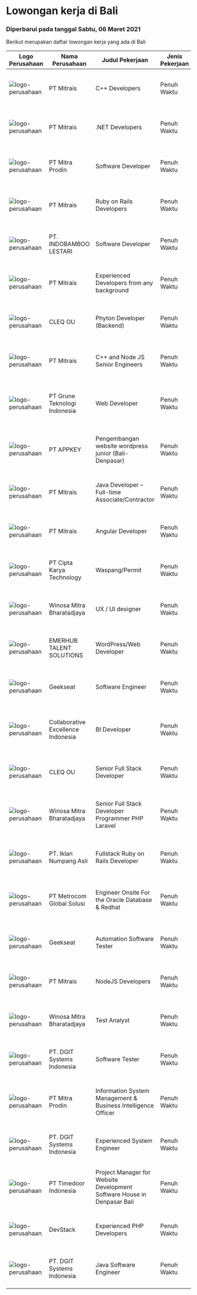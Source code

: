 
  # Lowongan kerja di Bali

  ### Diperbarui pada tanggal Sabtu, 06 Maret 2021

  Berikut merupakan daftar lowongan kerja yang ada di Bali

  |Logo Perusahaan | Nama Perusahaan | Judul Pekerjaan | Jenis Pekerjaan | Gaji Pekerjaan | Lokasi | Deskripsi | Tanggal diunggah | Pranala |
  | -------------- | --------------- | --------------- | --------- | --------- | -------------- | ------- | ----------- | ----------- |
  |![logo-perusahaan](https://image-service-cdn.seek.com.au/873c75fc9ed6df00967320d343e4e2a794129d8b/ee4dce1061f3f616224767ad58cb2fc751b8d2dc)|PT Mitrais|C++ Developers|Penuh Waktu|---|Bali|Build your Career with Mitrais! We know that many C++ developers are stuck in jobs where they are supporting and enhancing legacy systems.  Are you...|Jumat, 05 Maret 2021|https://www.jobstreet.co.id/id/job/c-developers-3474784?token=0~abc39188-ae77-4ecc-a97e-61b1786bc12c&sectionRank=1&jobId=jobstreet-id-job-3474784|
|![logo-perusahaan](https://image-service-cdn.seek.com.au/873c75fc9ed6df00967320d343e4e2a794129d8b/ee4dce1061f3f616224767ad58cb2fc751b8d2dc)|PT Mitrais|.NET Developers|Penuh Waktu|---|Denpasar|Build your Career with Mitrais !  We're looking for experienced .NET Software Engineers to be part of our team.  What will you be doing ?  Coding high...|Jumat, 05 Maret 2021|https://www.jobstreet.co.id/id/job/net-developers-3474786?token=0~abc39188-ae77-4ecc-a97e-61b1786bc12c&sectionRank=2&jobId=jobstreet-id-job-3474786|
|![logo-perusahaan](https://image-service-cdn.seek.com.au/418189cac45940a3c584711e18b3e038d6c0682a/ee4dce1061f3f616224767ad58cb2fc751b8d2dc)|PT Mitra Prodin|Software Developer|Penuh Waktu|---|Denpasar|Job Description: Analyze a project from conception to finished product Develop front end and back end architecture Developing report as requested...|Jumat, 05 Maret 2021|https://www.jobstreet.co.id/id/job/software-developer-3466752?token=0~abc39188-ae77-4ecc-a97e-61b1786bc12c&sectionRank=3&jobId=jobstreet-id-job-3466752|
|![logo-perusahaan](https://image-service-cdn.seek.com.au/873c75fc9ed6df00967320d343e4e2a794129d8b/ee4dce1061f3f616224767ad58cb2fc751b8d2dc)|PT Mitrais|Ruby on Rails Developers|Penuh Waktu|---|Bali|Build your Career with Mitrais ! We're urgently looking for experienced Ruby On Rails  Developers to be part of our team for an immediate...|Kamis, 04 Maret 2021|https://www.jobstreet.co.id/id/job/ruby-on-rails-developers-3464793?token=0~abc39188-ae77-4ecc-a97e-61b1786bc12c&sectionRank=4&jobId=jobstreet-id-job-3464793|
|![logo-perusahaan](https://image-service-cdn.seek.com.au/557905ffe7d60c694f85b66a4d3b4c5ef8cf5c0b/ee4dce1061f3f616224767ad58cb2fc751b8d2dc)|PT. INDOBAMBOO LESTARI|Software Developer|Penuh Waktu|Rp. 10.500.000-Rp. 13.650.000|Bali|Candidate must possess at least Bachelor's Degree in Computer Science/Information Technology or equivalent. Required language(s): English At least...|Jumat, 05 Maret 2021|https://www.jobstreet.co.id/id/job/software-developer-3461505?token=0~abc39188-ae77-4ecc-a97e-61b1786bc12c&sectionRank=5&jobId=jobstreet-id-job-3461505|
|![logo-perusahaan](https://image-service-cdn.seek.com.au/873c75fc9ed6df00967320d343e4e2a794129d8b/ee4dce1061f3f616224767ad58cb2fc751b8d2dc)|PT Mitrais|Experienced Developers from any background|Penuh Waktu|---|Bali|Build your Career with Mitrais !  We're looking for experienced Software Engineers from any background to be part of our team.  What will you...|Jumat, 05 Maret 2021|https://www.jobstreet.co.id/id/job/experienced-developers-from-any-background-3474785?token=0~abc39188-ae77-4ecc-a97e-61b1786bc12c&sectionRank=6&jobId=jobstreet-id-job-3474785|
|![logo-perusahaan](https://image-service-cdn.seek.com.au/8b74d54d6ee7885f907464ca2714223178d371a4/ee4dce1061f3f616224767ad58cb2fc751b8d2dc)|CLEQ OU|Phyton Developer (Backend)|Penuh Waktu|Rp. 8.000.000-Rp. 15.000.000|Badung|Summary of ResponsibilitiesAs a Python developer you work closely with our architects, developers, SCRUM masters and product owners to create open...|Jumat, 05 Maret 2021|https://www.jobstreet.co.id/id/job/phyton-developer-backend-3474333?token=0~abc39188-ae77-4ecc-a97e-61b1786bc12c&sectionRank=7&jobId=jobstreet-id-job-3474333|
|![logo-perusahaan](https://image-service-cdn.seek.com.au/873c75fc9ed6df00967320d343e4e2a794129d8b/ee4dce1061f3f616224767ad58cb2fc751b8d2dc)|PT Mitrais|C++ and  Node JS Senior Engineers|Penuh Waktu|---|Bali|C++ &amp; Node JS Senior Engineers required for world-class Australian Software projects Mitrais has engaged a large Australian software company on...|Jumat, 05 Maret 2021|https://www.jobstreet.co.id/id/job/c-and-node-js-senior-engineers-3474020?token=0~abc39188-ae77-4ecc-a97e-61b1786bc12c&sectionRank=8&jobId=jobstreet-id-job-3474020|
|![logo-perusahaan](https://image-service-cdn.seek.com.au/bce4433421cbd6d3fbcd407460c54cc5d2693753/ee4dce1061f3f616224767ad58cb2fc751b8d2dc)|PT Grune Teknologi Indonesia|Web Developer|Penuh Waktu|Rp. 4.000.000-Rp. 6.000.000|Denpasar|Job Descriptions: Write programming code, either from scratch or adapting from other source code to meet business requirements. Candidates can choose...|Kamis, 04 Maret 2021|https://www.jobstreet.co.id/id/job/web-developer-3460845?token=0~abc39188-ae77-4ecc-a97e-61b1786bc12c&sectionRank=9&jobId=jobstreet-id-job-3460845|
|![logo-perusahaan](https://image-service-cdn.seek.com.au/3919b913ac9faac04340bd0c5d2c3b75872b7af8/ee4dce1061f3f616224767ad58cb2fc751b8d2dc)|PT APPKEY|Pengembangan website wordpress junior (Bali-Denpasar)|Penuh Waktu|Rp. 2.800.000-Rp. 3.640.000|Denpasar|We are looking for Wordpress Web Developer with the following criterias:  Education: Fresh graduated or 2 years post graduated from high school or IT...|Rabu, 03 Maret 2021|https://www.jobstreet.co.id/id/job/pengembangan-website-wordpress-junior-bali-denpasar-3471849?token=0~abc39188-ae77-4ecc-a97e-61b1786bc12c&sectionRank=10&jobId=jobstreet-id-job-3471849|
|![logo-perusahaan](https://image-service-cdn.seek.com.au/873c75fc9ed6df00967320d343e4e2a794129d8b/ee4dce1061f3f616224767ad58cb2fc751b8d2dc)|PT Mitrais|Java Developer – Full-time Associate/Contractor|Penuh Waktu|---|Bali|This advert is intended for Expert Software Engineers who are looking for full-time associate/ freelance/ contractor engagement.  We're urgently...|Kamis, 04 Maret 2021|https://www.jobstreet.co.id/id/job/java-developer-full-time-associate-contractor-3464796?token=0~abc39188-ae77-4ecc-a97e-61b1786bc12c&sectionRank=11&jobId=jobstreet-id-job-3464796|
|![logo-perusahaan](https://image-service-cdn.seek.com.au/873c75fc9ed6df00967320d343e4e2a794129d8b/ee4dce1061f3f616224767ad58cb2fc751b8d2dc)|PT Mitrais|Angular Developer|Penuh Waktu|---|Bali|Build your Career with Mitrais !  We're looking for experienced Angular Developer to be part of our team.  What will you be doing?  Liase with...|Rabu, 03 Maret 2021|https://www.jobstreet.co.id/id/job/angular-developer-3472306?token=0~abc39188-ae77-4ecc-a97e-61b1786bc12c&sectionRank=12&jobId=jobstreet-id-job-3472306|
|![logo-perusahaan](https://image-service-cdn.seek.com.au/4191d2adcf135e17e75bd488dda598b71e077ff2/ee4dce1061f3f616224767ad58cb2fc751b8d2dc)|PT Cipta Karya Technology|Waspang/Permit|Penuh Waktu|Rp. 4.000.000-Rp. 5.200.000|Denpasar|Kandidat harus memiliki setidaknya Diploma di bidang apapun. Setidaknya memiliki 1 tahun pengalaman dalam bidang yang sesuai untuk posisi ini. Lebih...|Selasa, 02 Maret 2021|https://www.jobstreet.co.id/id/job/waspang-permit-3471585?token=0~abc39188-ae77-4ecc-a97e-61b1786bc12c&sectionRank=13&jobId=jobstreet-id-job-3471585|
|![logo-perusahaan](https://image-service-cdn.seek.com.au/cd823704551af28e73a2059691a6e200c86b8a5f/ee4dce1061f3f616224767ad58cb2fc751b8d2dc)|Winosa Mitra Bharatadjaya|UX / UI designer|Penuh Waktu|Rp. 6.000.000-Rp. 12.000.000|Bali|Our office is based in Bandar Lampung and candidates will preferably work from our office in Bandar Lampung.As an experienced UX/ UI designer you...|Rabu, 03 Maret 2021|https://www.jobstreet.co.id/id/job/ux-ui-designer-3472917?token=0~abc39188-ae77-4ecc-a97e-61b1786bc12c&sectionRank=14&jobId=jobstreet-id-job-3472917|
|![logo-perusahaan](https://image-service-cdn.seek.com.au/956863e93e04787db617ea3231d4e0793b12d127/ee4dce1061f3f616224767ad58cb2fc751b8d2dc)|EMERHUB TALENT SOLUTIONS|WordPress/Web Developer|Penuh Waktu|Rp. 8.000.000-Rp. 14.000.000|Bali|Candidate must possess at least Bachelor's Degree in any field. Required language(s): English At least 2 Year(s) of working experience in the related...|Selasa, 02 Maret 2021|https://www.jobstreet.co.id/id/job/wordpress-web-developer-3470936?token=0~abc39188-ae77-4ecc-a97e-61b1786bc12c&sectionRank=15&jobId=jobstreet-id-job-3470936|
|![logo-perusahaan](https://image-service-cdn.seek.com.au/6ec369771236c060e2d7d7d46be9eee1432857a5/ee4dce1061f3f616224767ad58cb2fc751b8d2dc)|Geekseat|Software Engineer|Penuh Waktu|---|Denpasar|Have a seat with us! We are currently looking for an experienced Software Engineer to join our Awesome Engineering Team at our offices in Bali or...|Rabu, 03 Maret 2021|https://www.jobstreet.co.id/id/job/software-engineer-3472106?token=0~abc39188-ae77-4ecc-a97e-61b1786bc12c&sectionRank=16&jobId=jobstreet-id-job-3472106|
|![logo-perusahaan](https://image-service-cdn.seek.com.au/00c268b58ba99fc65b0b0108dd8e2d7068acfb74/ee4dce1061f3f616224767ad58cb2fc751b8d2dc)|Collaborative Excellence Indonesia|BI Developer|Penuh Waktu|---|Bali|Job Description Develops or modifies data models, ETL processes, and BI tool solutions. Ensures appropriate documentation for all development and...|Rabu, 03 Maret 2021|https://www.jobstreet.co.id/id/job/bi-developer-3472326?token=0~abc39188-ae77-4ecc-a97e-61b1786bc12c&sectionRank=17&jobId=jobstreet-id-job-3472326|
|![logo-perusahaan](https://image-service-cdn.seek.com.au/8b74d54d6ee7885f907464ca2714223178d371a4/ee4dce1061f3f616224767ad58cb2fc751b8d2dc)|CLEQ OU|Senior Full Stack Developer|Penuh Waktu|---|Badung|Full stack developer responsible to produce and implement functional software solutions. You will work with upper management to define software...|Jumat, 05 Maret 2021|https://www.jobstreet.co.id/id/job/senior-full-stack-developer-3461621?token=0~abc39188-ae77-4ecc-a97e-61b1786bc12c&sectionRank=18&jobId=jobstreet-id-job-3461621|
|![logo-perusahaan](https://image-service-cdn.seek.com.au/cd823704551af28e73a2059691a6e200c86b8a5f/ee4dce1061f3f616224767ad58cb2fc751b8d2dc)|Winosa Mitra Bharatadjaya|Senior Full Stack Developer Programmer PHP Laravel|Penuh Waktu|Rp. 11.000.000-Rp. 21.000.000|Bali|Our office is based in Bandar Lampung and candidates are expected to move to Bandar Lampung. Successful candidates: Have at least 5 years of...|Jumat, 05 Maret 2021|https://www.jobstreet.co.id/id/job/senior-full-stack-developer-programmer-php-laravel-3465835?token=0~abc39188-ae77-4ecc-a97e-61b1786bc12c&sectionRank=19&jobId=jobstreet-id-job-3465835|
|![logo-perusahaan](https://image-service-cdn.seek.com.au/b5a0cc0b3ae5af396da169f9b40bf770263eec5e/ee4dce1061f3f616224767ad58cb2fc751b8d2dc)|PT. Iklan Numpang Asli|Fullstack Ruby on Rails Developer|Penuh Waktu|Rp. 12.000.000-Rp. 20.000.000|Bali|This job is for Remote WFH Team We are a startup that is currently building services in the Fast Moving Consumer Goods world. Our teams work remotely...|Sabtu, 27 Februari 2021|https://www.jobstreet.co.id/id/job/fullstack-ruby-on-rails-developer-3457097?token=0~abc39188-ae77-4ecc-a97e-61b1786bc12c&sectionRank=20&jobId=jobstreet-id-job-3457097|
|![logo-perusahaan](https://image-service-cdn.seek.com.au/34a14b63d99dfe5d5c55cdaade1453def61488b5/ee4dce1061f3f616224767ad58cb2fc751b8d2dc)|PT Metrocom Global Solusi|Engineer Onsite For the Oracle Database & Redhat|Penuh Waktu|Rp. 10.000.000-Rp. 12.000.000|Bali|Qualification: Have knowledge and experience about the Oracle database 10g, 11g to 12C, along with implementation both on file system or Grid...|Selasa, 02 Maret 2021|https://www.jobstreet.co.id/id/job/engineer-onsite-for-the-oracle-database-redhat-3457569?token=0~abc39188-ae77-4ecc-a97e-61b1786bc12c&sectionRank=21&jobId=jobstreet-id-job-3457569|
|![logo-perusahaan](https://image-service-cdn.seek.com.au/6ec369771236c060e2d7d7d46be9eee1432857a5/ee4dce1061f3f616224767ad58cb2fc751b8d2dc)|Geekseat|Automation Software Tester|Penuh Waktu|---|Denpasar|We’re looking for an Outstanding Automation Software Tester to join our Awesome Engineering Team at Bali or Bandung.As an Automation Software Tester...|Jumat, 26 Februari 2021|https://www.jobstreet.co.id/id/job/automation-software-tester-3459837?token=0~abc39188-ae77-4ecc-a97e-61b1786bc12c&sectionRank=22&jobId=jobstreet-id-job-3459837|
|![logo-perusahaan](https://image-service-cdn.seek.com.au/873c75fc9ed6df00967320d343e4e2a794129d8b/ee4dce1061f3f616224767ad58cb2fc751b8d2dc)|PT Mitrais|NodeJS Developers|Penuh Waktu|---|Bali|Build your Career with Mitrais! We're urgently looking for experienced NodeJS Developers to be part of our team for an immediate start.Our client is a...|Jumat, 26 Februari 2021|https://www.jobstreet.co.id/id/job/nodejs-developers-3456017?token=0~abc39188-ae77-4ecc-a97e-61b1786bc12c&sectionRank=23&jobId=jobstreet-id-job-3456017|
|![logo-perusahaan](https://image-service-cdn.seek.com.au/cd823704551af28e73a2059691a6e200c86b8a5f/ee4dce1061f3f616224767ad58cb2fc751b8d2dc)|Winosa Mitra Bharatadjaya|Test Analyst|Penuh Waktu|Rp. 3.000.000-Rp. 6.000.000|Bali|With the company growing, we are looking to expand the team with one or more Test Analyst(s). Our office is based in Bandar Lampung and candidates are...|Selasa, 23 Februari 2021|https://www.jobstreet.co.id/id/job/test-analyst-3465841?token=0~abc39188-ae77-4ecc-a97e-61b1786bc12c&sectionRank=24&jobId=jobstreet-id-job-3465841|
|![logo-perusahaan](https://image-service-cdn.seek.com.au/e93bc75036be941b9c3ff3a55670cb236457b0c4/ee4dce1061f3f616224767ad58cb2fc751b8d2dc)|PT. DGIT Systems Indonesia|Software Tester|Penuh Waktu|Rp. 6.000.000-Rp. 7.000.000|Bali|We believe work should be a fun development journey but the challenging one! Our great teams will support you to achieve that and delivering great...|Rabu, 24 Februari 2021|https://www.jobstreet.co.id/id/job/software-tester-3466318?token=0~abc39188-ae77-4ecc-a97e-61b1786bc12c&sectionRank=25&jobId=jobstreet-id-job-3466318|
|![logo-perusahaan](https://image-service-cdn.seek.com.au/418189cac45940a3c584711e18b3e038d6c0682a/ee4dce1061f3f616224767ad58cb2fc751b8d2dc)|PT Mitra Prodin|Information System Management & Business Intelligence Officer|Penuh Waktu|---|Denpasar|Job Description Mapping MP’s business case with IS functionality  Planning an IS implementation plan with the stakeholders  Adding and updating the...|Rabu, 24 Februari 2021|https://www.jobstreet.co.id/id/job/information-system-management-business-intelligence-officer-3466746?token=0~abc39188-ae77-4ecc-a97e-61b1786bc12c&sectionRank=26&jobId=jobstreet-id-job-3466746|
|![logo-perusahaan](https://image-service-cdn.seek.com.au/e93bc75036be941b9c3ff3a55670cb236457b0c4/ee4dce1061f3f616224767ad58cb2fc751b8d2dc)|PT. DGIT Systems Indonesia|Experienced System Engineer|Penuh Waktu|Rp. 9.000.000-Rp. 12.000.000|Badung|Systems Engineer The RoleWe are looking for a Systems Engineer with excellent Linux system administration and management skills to support our teams...|Kamis, 25 Februari 2021|https://www.jobstreet.co.id/id/job/experienced-system-engineer-3467497?token=0~abc39188-ae77-4ecc-a97e-61b1786bc12c&sectionRank=27&jobId=jobstreet-id-job-3467497|
|![logo-perusahaan](https://image-service-cdn.seek.com.au/6a4bab02b8ff094d0604859dad47a24f6448e298/ee4dce1061f3f616224767ad58cb2fc751b8d2dc)|PT Timedoor Indonesia|Project Manager for Website Development Software House in Denpasar Bali|Penuh Waktu|---|Bali|If you want to grow up yourself, Timedoor is one of the best places for your career. Our team has come from various culture. We welcome young people...|Selasa, 23 Februari 2021|https://www.jobstreet.co.id/id/job/project-manager-for-website-development-software-house-in-denpasar-bali-3452745?token=0~abc39188-ae77-4ecc-a97e-61b1786bc12c&sectionRank=28&jobId=jobstreet-id-job-3452745|
|![logo-perusahaan](https://image-service-cdn.seek.com.au/844257ddb833c49271ee7ad25cc992ad33374fa6/ee4dce1061f3f616224767ad58cb2fc751b8d2dc)|DevStack|Experienced PHP Developers|Penuh Waktu|Rp. 10.000.000-Rp. 14.000.000|Bali|General requirements: At least Bachelor degree from reputable university majoring in Computer Science or other IT major. Fluent in English -- written...|Kamis, 25 Februari 2021|https://www.jobstreet.co.id/id/job/experienced-php-developers-3459192?token=0~abc39188-ae77-4ecc-a97e-61b1786bc12c&sectionRank=29&jobId=jobstreet-id-job-3459192|
|![logo-perusahaan](https://image-service-cdn.seek.com.au/e93bc75036be941b9c3ff3a55670cb236457b0c4/ee4dce1061f3f616224767ad58cb2fc751b8d2dc)|PT. DGIT Systems Indonesia|Java Software Engineer|Penuh Waktu|Rp. 9.000.000-Rp. 18.000.000|Badung|We are looking for a talented  Java  engineer to join an experienced team of engineers working on our flagship to work remotely for our...|Kamis, 25 Februari 2021|https://www.jobstreet.co.id/id/job/java-software-engineer-3467717?token=0~abc39188-ae77-4ecc-a97e-61b1786bc12c&sectionRank=30&jobId=jobstreet-id-job-3467717|

  